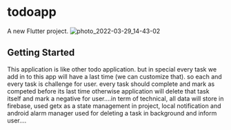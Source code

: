 # todoapp

A new Flutter project.
![photo_2022-03-29_14-43-02](https://user-images.githubusercontent.com/48110834/160578274-365e2964-da64-472d-87f3-39cc18f3d207.jpg)


## Getting Started



This application is like other todo application. but in special every task we add in to this app will have a last time (we can customize that). so each and every task is challenge for user. every task should complete and mark as competed before its last time otherwise application will delete that task itself and mark a negative for user....in term of technical, all data will store in firebase, used getx as a state management in project,  local notification and android alarm manager used for deleting a task in background and inform user....




